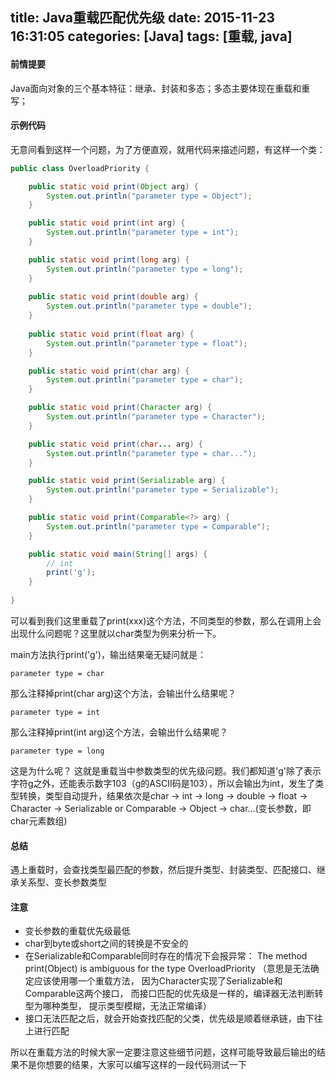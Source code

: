 title: Java重载匹配优先级
date: 2015-11-23 16:31:05
categories: [Java]
tags: [重载, java] 
---
#### 前情提要
Java面向对象的三个基本特征：继承、封装和多态；多态主要体现在重载和重写；

#### 示例代码
无意间看到这样一个问题，为了方便直观，就用代码来描述问题，有这样一个类：
``` java
public class OverloadPriority {

	public static void print(Object arg) {
		System.out.println("parameter type = Object");
	}

	public static void print(int arg) {
		System.out.println("parameter type = int");
	}

	public static void print(long arg) {
		System.out.println("parameter type = long");
	}
	
	public static void print(double arg) {
		System.out.println("parameter type = double");
	}
	
	public static void print(float arg) {
		System.out.println("parameter type = float");
	}

	public static void print(char arg) {
		System.out.println("parameter type = char");
	}

	public static void print(Character arg) {
		System.out.println("parameter type = Character");
	}

	public static void print(char... arg) {
		System.out.println("parameter type = char...");
	}

	public static void print(Serializable arg) {
		System.out.println("parameter type = Serializable");
	}

	public static void print(Comparable<?> arg) {
		System.out.println("parameter type = Comparable");
	}

	public static void main(String[] args) {
		// int
		print('g');
	}
	
}
```
<!-- more -->

可以看到我们这里重载了print(xxx)这个方法，不同类型的参数，那么在调用上会出现什么问题呢？这里就以char类型为例来分析一下。

main方法执行print('g')，输出结果毫无疑问就是：
```
parameter type = char
```
那么注释掉print(char arg)这个方法，会输出什么结果呢？
```
parameter type = int
```
那么注释掉print(int arg)这个方法，会输出什么结果呢？
```
parameter type = long
```

这是为什么呢？ 这就是重载当中参数类型的优先级问题。我们都知道'g'除了表示字符g之外，还能表示数字103（g的ASCII码是103），所以会输出为int，发生了类型转换，类型自动提升，结果依次是char -> int -> long -> double -> float -> Character -> Serializable or Comparable -> Object -> char...(变长参数，即char元素数组)

#### 总结
遇上重载时，会查找类型最匹配的参数，然后提升类型、封装类型、匹配接口、继承关系型、变长参数类型
#### 注意
- 变长参数的重载优先级最低
- char到byte或short之间的转换是不安全的
- 在Serializable和Comparable同时存在的情况下会报异常：
	The method print(Object) is ambiguous for the type OverloadPriority （意思是无法确定应该使用哪一个重载方法，
	因为Character实现了Serializable和Comparable这两个接口，
	而接口匹配的优先级是一样的，编译器无法判断转型为哪种类型，
	提示类型模糊，无法正常编译）
- 接口无法匹配之后，就会开始查找匹配的父类，优先级是顺着继承链，由下往上进行匹配

所以在重载方法的时候大家一定要注意这些细节问题，这样可能导致最后输出的结果不是你想要的结果，大家可以编写这样的一段代码测试一下
